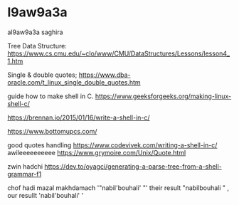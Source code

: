 # l9aw9a3a
al9aw9a3a saghira


Tree Data Structure:
https://www.cs.cmu.edu/~clo/www/CMU/DataStructures/Lessons/lesson4_1.htm

Single & double quotes;
https://www.dba-oracle.com/t_linux_single_double_quotes.htm

guide how to make shell in C.
https://www.geeksforgeeks.org/making-linux-shell-c/

https://brennan.io/2015/01/16/write-a-shell-in-c/

https://www.bottomupcs.com/

good quotes handling
 https://www.codevivek.com/writing-a-shell-in-c/
awileeeeeeeeee 
https://www.grymoire.com/Unix/Quote.html


zwin hadchi
https://dev.to/oyagci/generating-a-parse-tree-from-a-shell-grammar-f1

chof hadi mazal makhdamach '"nabil'bouhali' "' their result "nabilbouhali " , our resullt 'nabil'bouhali' '

